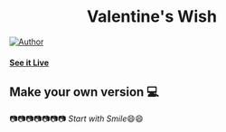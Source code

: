 <h1 align="center">
    Valentine's Wish
</h1>

[![Author](https://img.shields.io/badge/author-saurabh9199-green)](https://github.com/saurabh9199)


#### [See it Live](https://saurabh9199.github.io/valentine-wishes/)

## Make your own version :computer:

:camera::camera::camera::camera::camera::camera::camera:
*Start with Smile*:smile::smile:

